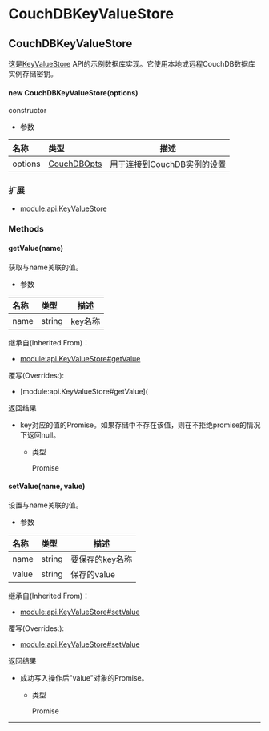 # CouchDBKeyValueStore

## CouchDBKeyValueStore

这是[KeyValueStore](https://hyperledger.github.io/fabric-sdk-node/release-1.4/module-api.KeyValueStore.html) API的示例数据库实现。它使用本地或远程CouchDB数据库实例存储密钥。

#### new CouchDBKeyValueStore(options)

constructor

- 参数

| 名称    | 类型                                                         | 描述                        |
| :------ | :----------------------------------------------------------- | --------------------------- |
| options | [CouchDBOpts](https://hyperledger.github.io/fabric-sdk-node/release-1.4/global.html#CouchDBOpts) | 用于连接到CouchDB实例的设置 |

### 扩展

- [module:api.KeyValueStore](https://hyperledger.github.io/fabric-sdk-node/release-1.4/module-api.KeyValueStore.html)

### Methods

#### getValue(name)

获取与name关联的值。

- 参数

| 名称 | 类型   | 描述    |
| :--- | :----- | ------- |
| name | string | key名称 |

继承自(Inherited From)：

- [module:api.KeyValueStore#getValue](https://hyperledger.github.io/fabric-sdk-node/release-1.4/module-api.KeyValueStore.html#getValue)

覆写(Overrides:):

- [module:api.KeyValueStore#getValue](

返回结果

- key对应的值的Promise。如果存储中不存在该值，则在不拒绝promise的情况下返回null。

  - 类型

    Promise

#### setValue(name, value)

设置与name关联的值。

- 参数

| 名称  | 类型   | 描述            |
| :---- | :----- | --------------- |
| name  | string | 要保存的key名称 |
| value | string | 保存的value     |

继承自(Inherited From)：

- [module:api.KeyValueStore#setValue](https://hyperledger.github.io/fabric-sdk-node/release-1.4/module-api.KeyValueStore.html#setValue)

覆写(Overrides:):

- [module:api.KeyValueStore#setValue](https://hyperledger.github.io/fabric-sdk-node/release-1.4/module-api.KeyValueStore.html#setValue)

返回结果

- 成功写入操作后"value"对象的Promise。

  - 类型

    Promise

***